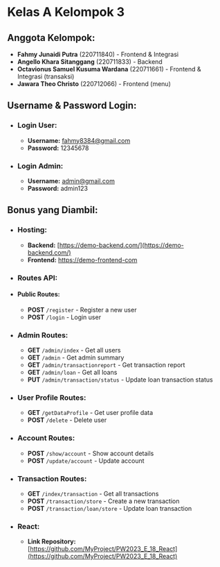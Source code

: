 # Kelas A Kelompok 3

## Anggota Kelompok:
- **Fahmy Junaidi Putra** (220711840) - Frontend & Integrasi
- **Angello Khara Sitanggang** (220711833) - Backend
- **Octavionus Samuel Kusuma Wardana** (220711661) - Frontend & Integrasi (transaksi)
- **Jawara Theo Christo** (220712066) - Frontend (menu)

## Username & Password Login:
- ### Login User:
  - **Username:** fahmy8384@gmail.com
  - **Password:** 12345678 

- ### Login Admin:
  - **Username:** admin@gmail.com  
  - **Password:** admin123 

## Bonus yang Diambil:
- ### Hosting:
  - **Backend:** [https://demo-backend.com/](https://demo-backend.com/)
  - **Frontend:** [https://demo-frontend-com](https://demo-frontend-com)

- ### Routes API:

- #### Public Routes:
  - **POST** `/register` - Register a new user  
  - **POST** `/login` - Login user  

- ### Admin Routes:
  - **GET** `/admin/index` - Get all users  
  - **GET** `/admin` - Get admin summary  
  - **GET** `/admin/transactionreport` - Get transaction report  
  - **GET** `/admin/loan` - Get all loans  
  - **PUT** `/admin/transaction/status` - Update loan transaction status  

- ### User Profile Routes:
  - **GET** `/getDataProfile` - Get user profile data  
  - **POST** `/delete` - Delete user  

- ### Account Routes:
  - **POST** `/show/account` - Show account details  
  - **POST** `/update/account` - Update account  

- ### Transaction Routes:
  - **GET** `/index/transaction` - Get all transactions  
  - **POST** `/transaction/store` - Create a new transaction  
  - **POST** `/transaction/loan/store` - Update loan transaction

- ### React:
  - **Link Repository:** [https://github.com/MyProject/PW2023_E_18_React](https://github.com/MyProject/PW2023_E_18_React)
